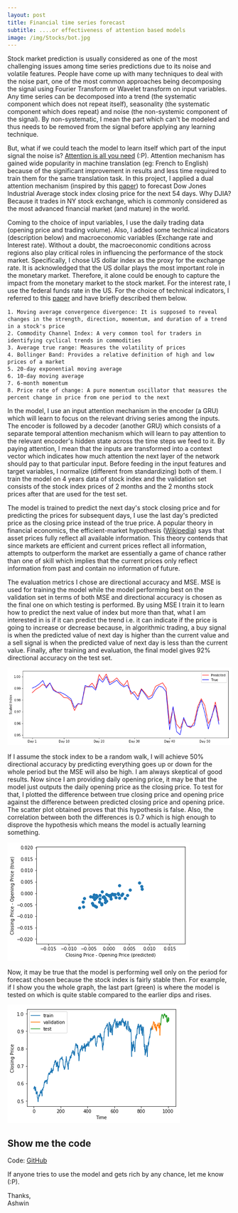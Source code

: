 ```yaml
---
layout: post
title: Financial time series forecast
subtitle: ....or effectiveness of attention based models
image: /img/Stocks/bot.jpg
---
```


Stock market prediction is usually considered as one of the most challenging issues among time series predictions due to its noise and volatile features. People have come up with many techniques to deal with the noise part, one of the most common approaches being decomposing the signal using Fourier Transform or Wavelet transform on input variables. Any time series can be decomposed into a trend (the systematic component which does not repeat itself), seasonality (the systematic component which does repeat) and noise (the non-systemic component of the signal). By non-systematic, I mean the part which can't be modeled and thus needs to be removed from the signal before applying any learning technique.

But, what if we could teach the model to learn itself which part of the input signal the noise is? [Attention is all you need](https://arxiv.org/abs/1706.03762) (:P). Attention mechanism has gained wide popularity in machine translation (eg: French to English) because of the significant improvement in results and less time required to train them for the same translation task. In this project, I applied a dual attention mechanism (inspired by this [paper](https://arxiv.org/pdf/1704.02971.pdf)) to forecast Dow Jones Industrial Average stock index closing price for the next 54 days. Why DJIA? Because it trades in NY stock exchange, which is commonly considered as the most advanced financial market (and mature) in the world.

Coming to the choice of input variables, I use the daily trading data (opening price and trading volume). Also, I added some technical indicators (description below) and macroeconomic variables (Exchange rate and Interest rate). Without a doubt, the macroeconomic conditions across regions also play critical roles in influencing the performance of the stock market. Specifically, I chose US dollar index as the proxy for the exchange rate. It is acknowledged that the US dollar plays the most important role in the monetary market. Therefore, it alone could be enough to capture the impact from the monetary market to the stock market. For the interest rate, I use the federal funds rate in the US. For the choice of technical indicators, I referred to this [paper](https://journals.plos.org/plosone/article?id=10.1371/journal.pone.0180944) and have briefly described them below.

<pre><code>1. Moving average convergence divergence: It is supposed to reveal changes in the strength, direction, momentum, and duration of a trend in a stock's price
2. Commodity Channel Index: A very common tool for traders in identifying cyclical trends in commodities
3. Average true range: Measures the volatility of prices
4. Bollinger Band: Provides a relative definition of high and low prices of a market
5. 20-day exponential moving average
6. 10-day moving average
7. 6-month momentum
8. Price rate of change: A pure momentum oscillator that measures the percent change in price from one period to the next
</code></pre>

In the model, I use an input attention mechanism in the encoder (a GRU) which will learn to focus on the relevant driving series among the inputs. The encoder is followed by a decoder (another GRU) which consists of a separate temporal attention mechanism which will learn to pay attention to the relevant encoder's hidden state across the time steps we feed to it. By paying attention, I mean that the inputs are transformed into a context vector which indicates how much attention the next layer of the network should pay to that particular input. Before feeding in the input features and target variables, I normalize (different from standardizing) both of them. I train the model on 4 years data of stock index and the validation set consists of the stock index prices of 2 months and the 2 months stock prices after that are used for the test set.

The model is trained to predict the next day's stock closing price and for predicting the prices for subsequent days, I use the last day's predicted price as the closing price instead of the true price. A popular theory in financial economics, the efficient-market hypothesis ([Wikipedia](https://en.wikipedia.org/wiki/Efficient-market_hypothesis)) says that asset prices fully reflect all available information. This theory contends that since markets are efficient and current prices reflect all information, attempts to outperform the market are essentially a game of chance rather than one of skill which implies that the current prices only reflect information from past and contain no information of future. 

The evaluation metrics I chose are directional accuracy and MSE. MSE is used for training the model while the model performing best on the validation set in terms of both MSE and directional accuracy is chosen as the final one on which testing is performed. By using MSE I train it to learn how to predict the next value of index but more than that, what I am interested in is if it can predict the trend i.e. it can indicate if the price is going to increase or decrease because, in algorithmic trading, a buy signal is when the predicted value of next day  is higher than the current value and a sell signal is when the predicted value of next day is less than the current value. Finally, after training and evaluation, the final model gives 92% directional accuracy on the test set.

![alt text](/img/Stocks/test_set.png)

If I assume the stock index to be a random walk, I will achieve 50% directional accuracy by predicting everything goes up or down for the whole period but the MSE will also be high. I am always skeptical of good results. Now since I am providing daily opening price, it may be that the model just outputs the daily opening price as the closing price. To test for that, I plotted the difference between true closing price and opening price against the difference between predicted closing price and opening price. The scatter plot obtained proves that this hypothesis is false. Also, the correlation between both the differences is 0.7 which is high enough to disprove the hypothesis which means the model is actually learning something. 

![alt text](/img/Stocks/close_open.png)

Now, it may be true that the model is performing well only on the period for forecast chosen because the stock index is fairly stable then. For example, if I show you the whole graph, the last part (green) is where the model is tested on which is quite stable compared to the earlier dips and rises. 

![alt text](/img/Stocks/close_price.png)

## Show me the code

Code: [GitHub](https://github.com/Regressionist/Stock-prediction)

If anyone tries to use the model and gets rich by any chance, let me know (:P). 

Thanks,<br/>
Ashwin

